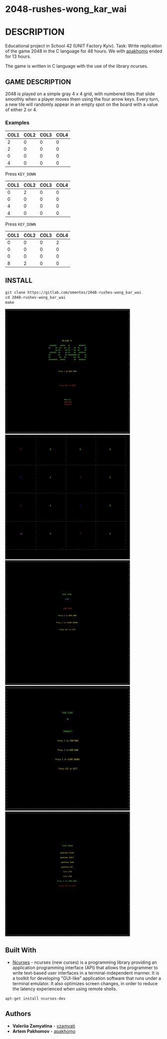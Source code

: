 # 2048-rushes-wong_kar_wai

# DESCRIPTION

Educational project in School 42 (UNIT Factory Kyiv).
Task: Write replication of the game 2048 in the C language for 48 hours. We with [apakhomo](https://gitlab.com/omentes/) ended for 13 hours.

The game is written in C language with the use of the library ncurses.

## GAME DESCRIPTION

2048 is played on a simple gray 4 x 4 grid, with numbered tiles that slide smoothly when a player moves them using the four arrow keys. Every turn, a new tile will randomly appear in an empty spot on the board with a value of either 2 or 4.

### Examples

COL1 | COL2 | COL3 | COL4
--- | --- | --- | ---
2 | 0 | 0 | 0 |
2 | 0 | 0 | 0 |
0 | 0 | 0 | 0 |
4 | 0 | 0 | 0 |

Press `KEY_DOWN`

COL1 | COL2 | COL3 | COL4
--- | --- | --- | ---
0 | 2 | 0 | 0 |
0 | 0 | 0 | 0 |
4 | 0 | 0 | 0 |
4 | 0 | 0 | 0 |

Press `KEY_DOWN`

COL1 | COL2 | COL3 | COL4
--- | --- | --- | ---
0 | 0 | 0 | 2 |
0 | 0 | 0 | 0 |
0 | 0 | 0 | 0 |
8 | 2 | 0 | 0 |

## INSTALL

```
git clone https://gitlab.com/omentes/2048-rushes-wong_kar_wai
cd 2048-rushes-wong_kar_wai
make
```
<img src="https://github.com/vzamyati/2048_wong-kar_wai/blob/master/pictures/Screen%20Shot%202018-07-23%20at%203.15.57%20PM.png?raw=true" width="400" height="400" /> <img src="https://github.com/vzamyati/2048_wong-kar_wai/blob/master/pictures/Screen%20Shot%202018-07-23%20at%203.27.12%20PM.png?raw=true" width="400" height="400" />
<img src="https://github.com/vzamyati/2048_wong-kar_wai/blob/master/pictures/Screen%20Shot%202018-07-23%20at%203.17.45%20PM.png?raw=true" width="400" height="400" /> <img src="https://github.com/vzamyati/2048_wong-kar_wai/blob/master/pictures/Screen%20Shot%202018-07-23%20at%203.28.18%20PM.png?raw=true" width="400" height="400" />
<img src="https://github.com/vzamyati/2048_wong-kar_wai/blob/master/pictures/Screen%20Shot%202018-07-23%20at%203.19.46%20PM.png?raw=true" width="400" height="400" />
## Built With


* [Ncurses](https://www.gnu.org/software/ncurses/) - ncurses (new curses) is a programming library providing an application programming interface (API) that allows the programmer to write text-based user interfaces in a terminal-independent manner. It is a toolkit for developing "GUI-like" application software that runs under a terminal emulator. It also optimizes screen changes, in order to reduce the latency experienced when using remote shells.
```
apt-get install ncurses-dev
```

## Authors

*  **Valeriia Zamyatina** - [vzamyati](https://github.com/vzamyati/)
*  **Artem Pakhomov** - [apakhomo](https://gitlab.com/omentes/)

